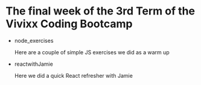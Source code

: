 # The final week of the 3rd Term of the Vivixx Coding Bootcamp

- node_exercises

    Here are a couple of simple JS exercises we did as a warm up

- reactwithJamie

    Here we did a quick React refresher with Jamie
